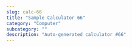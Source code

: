```yaml
---
slug: calc-66
title: "Sample Calculator 66"
category: "Computer"
subcategory: ""
description: "Auto-generated calculator #66"
---
```


